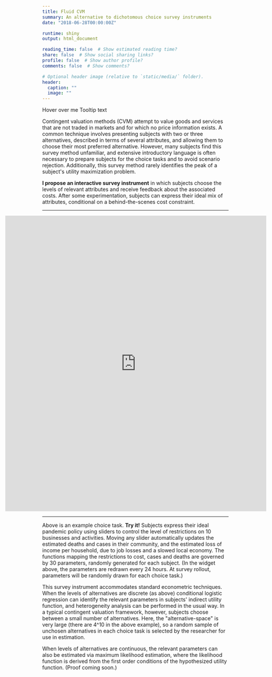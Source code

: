 ```yaml
---
title: Fluid CVM
summary: An alternative to dichotomous choice survey instruments
date: "2018-06-28T00:00:00Z"

runtime: shiny
output: html_document

reading_time: false  # Show estimated reading time?
share: false  # Show social sharing links?
profile: false  # Show author profile?
comments: false  # Show comments?

# Optional header image (relative to `static/media/` folder).
header:
  caption: ""
  image: ""
---
```


<link rel="stylesheet" href="assets/custom/custom.scss">

<div class="tooltip">Hover over me
  <span class="tooltiptext">Tooltip text</span>
</div>

Contingent valuation methods (CVM) attempt to value goods and services that are not traded in markets and for which no price information exists. A common technique involves presenting subjects with two or three alternatives, described in terms of several attributes, and allowing them to choose their most preferred alternative. However, many subjects find this survey method unfamiliar, and extensive introductory language is often necessary to prepare subjects for the choice tasks and to avoid scenario rejection. Additionally, this survey method rarely identifies the peak of a subject's utility maximization problem. 

<strong>I propose an interactive survey instrument</strong> in which subjects choose the levels of relevant attributes and receive feedback about the associated costs. After some experimentation, subjects can express their ideal mix of attributes, conditional on a behind-the-scenes cost constraint.

<HR>

<iframe style="padding-left:-100px; margin-left:-100px" height="800" width="140%" frameborder="no" src="https://joemitchellnelson.shinyapps.io/survey-instrument/"> </iframe>

<HR>

Above is an example choice task. <strong>Try it!</strong> Subjects express their ideal pandemic policy using sliders to control the level of restrictions on 10 businesses and activities. Moving any slider automatically updates the estimated deaths and cases in their community, and the estimated loss of income per household, due to job losses and a slowed local economy. The functions mapping the restrictions to cost, cases and deaths are governed by 30 parameters, randomly generated for each subject. (In the widget above, the parameters are redrawn every 24 hours. At survey rollout, parameters will be randomly drawn for each choice task.)

This survey instrument accommodates standard econometric techniques. When the levels of alternatives are discrete (as above) conditional logistic regression can identify the relevant parameters in subjects' indirect utility function, and heterogeneity analysis can be performed in the usual way. In a typical contingent valuation framework, however, subjects choose between a small number of alternatives. Here, the "alternative-space" is very large (there are 4^10 in the above example), so a random sample of unchosen alternatives in each choice task is selected by the researcher for use in estimation.

When levels of alternatives are continuous, the relevant parameters can also be estimated via maximum likelihood estimation, where the likelihood function is derived from the first order conditions of the hypothesized utility function. (Proof coming soon.)


